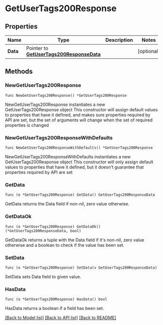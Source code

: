 # GetUserTags200Response

## Properties

Name | Type | Description | Notes
------------ | ------------- | ------------- | -------------
**Data** | Pointer to [**GetUserTags200ResponseData**](GetUserTags200ResponseData.md) |  | [optional] 

## Methods

### NewGetUserTags200Response

`func NewGetUserTags200Response() *GetUserTags200Response`

NewGetUserTags200Response instantiates a new GetUserTags200Response object
This constructor will assign default values to properties that have it defined,
and makes sure properties required by API are set, but the set of arguments
will change when the set of required properties is changed

### NewGetUserTags200ResponseWithDefaults

`func NewGetUserTags200ResponseWithDefaults() *GetUserTags200Response`

NewGetUserTags200ResponseWithDefaults instantiates a new GetUserTags200Response object
This constructor will only assign default values to properties that have it defined,
but it doesn't guarantee that properties required by API are set

### GetData

`func (o *GetUserTags200Response) GetData() GetUserTags200ResponseData`

GetData returns the Data field if non-nil, zero value otherwise.

### GetDataOk

`func (o *GetUserTags200Response) GetDataOk() (*GetUserTags200ResponseData, bool)`

GetDataOk returns a tuple with the Data field if it's non-nil, zero value otherwise
and a boolean to check if the value has been set.

### SetData

`func (o *GetUserTags200Response) SetData(v GetUserTags200ResponseData)`

SetData sets Data field to given value.

### HasData

`func (o *GetUserTags200Response) HasData() bool`

HasData returns a boolean if a field has been set.


[[Back to Model list]](../README.md#documentation-for-models) [[Back to API list]](../README.md#documentation-for-api-endpoints) [[Back to README]](../README.md)


